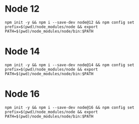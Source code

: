 # Node 12
```npm init -y && npm i --save-dev node@12 && npm config set prefix=$(pwd)/node_modules/node && export PATH=$(pwd)/node_modules/node/bin:$PATH```

# Node 14
```npm init -y && npm i --save-dev node@14 && npm config set prefix=$(pwd)/node_modules/node && export PATH=$(pwd)/node_modules/node/bin:$PATH```

# Node 16
```npm init -y && npm i --save-dev node@16 && npm config set prefix=$(pwd)/node_modules/node && export PATH=$(pwd)/node_modules/node/bin:$PATH```
